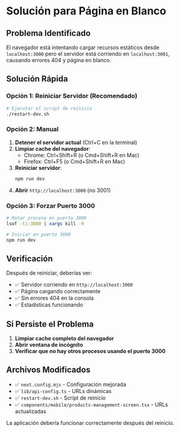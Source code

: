 # Solución para Página en Blanco

## Problema Identificado
El navegador está intentando cargar recursos estáticos desde `localhost:3000` pero el servidor está corriendo en `localhost:3001`, causando errores 404 y página en blanco.

## Solución Rápida

### Opción 1: Reiniciar Servidor (Recomendado)
```bash
# Ejecutar el script de reinicio
./restart-dev.sh
```

### Opción 2: Manual
1. **Detener el servidor actual** (Ctrl+C en la terminal)
2. **Limpiar cache del navegador**:
   - Chrome: Ctrl+Shift+R (o Cmd+Shift+R en Mac)
   - Firefox: Ctrl+F5 (o Cmd+Shift+R en Mac)
3. **Reiniciar servidor**:
   ```bash
   npm run dev
   ```
4. **Abrir** `http://localhost:3000` (no 3001)

### Opción 3: Forzar Puerto 3000
```bash
# Matar proceso en puerto 3000
lsof -ti:3000 | xargs kill -9

# Iniciar en puerto 3000
npm run dev
```

## Verificación

Después de reiniciar, deberías ver:
- ✅ Servidor corriendo en `http://localhost:3000`
- ✅ Página cargando correctamente
- ✅ Sin errores 404 en la consola
- ✅ Estadísticas funcionando

## Si Persiste el Problema

1. **Limpiar cache completo del navegador**
2. **Abrir ventana de incógnito**
3. **Verificar que no hay otros procesos usando el puerto 3000**

## Archivos Modificados

- ✅ `next.config.mjs` - Configuración mejorada
- ✅ `lib/api-config.ts` - URLs dinámicas
- ✅ `restart-dev.sh` - Script de reinicio
- ✅ `components/mobile/products-management-screen.tsx` - URLs actualizadas

La aplicación debería funcionar correctamente después del reinicio.
